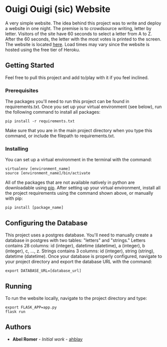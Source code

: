 # Ouigi Ouigi (sic) Website

A very simple website. The idea behind this project was to write and deploy a website in one night. The premise is to crowdsource writing, letter by letter. Visitors of the site have 60 seconds to select a letter from A to Z. After the 60 seconds, the letter with the most votes is printed to the screen. The website is located [here](https://ouigi-ouigi.herokuapp.com/). Load times may vary since the website is hosted using the free tier of Heroku.

## Getting Started

Feel free to pull this project and add to/play with it if you feel inclined.

### Prerequisites

The packages you'll need to run this project can be found in requirements.txt. Once you set up your virtual environment (see below), run the following command to install all packages:

```
pip install -r requirements.txt
```

Make sure that you are in the main project directory when you type this command, or include the filepath to requirements.txt.

### Installing

You can set up a virtual environment in the terminal with the command:

```
virtualenv [environment_name]
source [environment_name]/bin/activate
```

All of the packages that are not available natively in python are downloadable using [pip](https://pip.pypa.io/en/stable/).
After setting up your virtual environment, install all the project requirements using the command shown above, or manually with pip:

```
pip install [package_name]
```

## Configuring the Database

This project uses a postgres database. You'll need to manually create a database in postgres with two tables: "letters" and "strings." Letters contains 28 columns: id (integer), datetime (datetime), a (integer), b (integer), c, ..., z. Strings contains 3 columns: id (integer), string (string), datetime (datetime). Once your database is properly configured, navigate to your project directory and export the database URL with the command:

```
export DATABASE_URL=[database_url]
```

## Running

To run the website locally, navigate to the project directory and type:

```
export FLASK_APP=app.py
flask run
```

## Authors

* **Abel Romer** - *Initial work* - [ahblay](https://github.com/ahblay)
